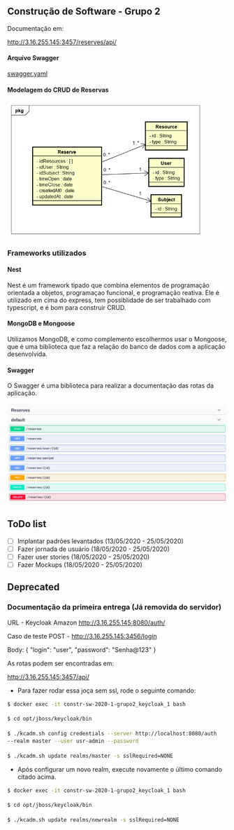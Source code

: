 ## Construção de Software - Grupo 2

Documentação em:

http://3.16.255.145:3457/reserves/api/

#### Arquivo Swagger

[swagger.yaml](uploads/0d22917a6147b59437809f691f2768ed/swagger.yaml)

#### Modelagem do CRUD de Reservas

<img src="backend/reserve/Modeling/ReserveDiagram.png" width="450">

### Frameworks utilizados

#### Nest
Nest é um framework tipado que combina elementos de programação orientada a objetos, programaçao funcional, e programação reativa. Ele é utilizado em cima do express, tem possiblidade de ser trabalhado com typescript, e é bom para construir CRUD.

#### MongoDB e Mongoose

Utilizamos MongoDB, e como complemento escolhermos usar o Mongoose, que é uma biblioteca que faz a relação do banco de dados com a aplicação desenvolvida.

#### Swagger

O Swagger é uma biblioteca para realizar a documentação das rotas da aplicação.

<img src="backend/reserve/Modeling/SwaggerRoutes.jpeg" width="800">

## ToDo list
- [ ] Implantar padrões levantados (13/05/2020 - 25/05/2020)
- [ ] Fazer jornada de usuário (18/05/2020 - 25/05/2020)
- [ ] Fazer user stories (18/05/2020 - 25/05/2020)
- [ ] Fazer Mockups (18/05/2020 - 25/05/2020)

## Deprecated

### Documentação da primeira entrega (Já removida do servidor)

URL - Keycloak Amazon
http://3.16.255.145:8080/auth/

Caso de teste
POST - http://3.16.255.145:3456/login

Body: 
{
	"login": "user",
	"password": "Senha@123"
}

As rotas podem ser encontradas em:

http://3.16.255.145:3457/api/


- Para fazer rodar essa joça sem ssl, rode o seguinte comando:
```sh
$ docker exec -it constr-sw-2020-1-grupo2_keycloak_1 bash

$ cd opt/jboss/keycloak/bin

$ ./kcadm.sh config credentials --server http://localhost:8080/auth 
--realm master --user usr-admin --password

$ ./kcadm.sh update realms/master -s sslRequired=NONE
```

- Após configurar um novo realm, execute novamente o último comando citado acima.
```sh
$ docker exec -it constr-sw-2020-1-grupo2_keycloak_1 bash

$ cd opt/jboss/keycloak/bin

$ ./kcadm.sh update realms/newrealm -s sslRequired=NONE
```
